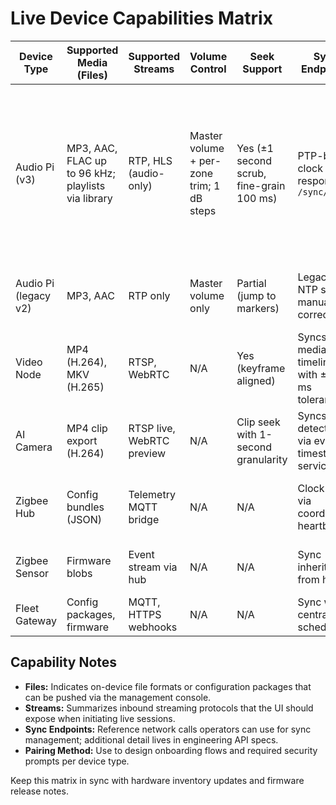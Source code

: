 # Live Device Capabilities Matrix

| Device Type | Supported Media (Files) | Supported Streams | Volume Control | Seek Support | Sync Endpoints | Pairing Method | Notes |
|-------------|-------------------------|-------------------|----------------|--------------|----------------|----------------|-------|
| Audio Pi (v3) | MP3, AAC, FLAC up to 96 kHz; playlists via library | RTP, HLS (audio-only) | Master volume + per-zone trim; 1 dB steps | Yes (±1 second scrub, fine-grain 100 ms) | PTP-based clock sync; responds to `/sync/nudge` | QR provisioning + token handshake | Primary audio endpoint in production locations. D1 control-plane surfaces drift telemetry and supports UI-triggered re-sync/nudge. |
| Audio Pi (legacy v2) | MP3, AAC | RTP only | Master volume only | Partial (jump to markers) | Legacy NTP sync; manual drift correction | PIN-based pairing | Limited to single-zone playback; avoid for critical sync. |
| Video Node | MP4 (H.264), MKV (H.265) | RTSP, WebRTC | N/A | Yes (keyframe aligned) | Syncs via media timeline with ±250 ms tolerance | Device management portal registration | Requires GPU driver 1.4+. |
| AI Camera | MP4 clip export (H.264) | RTSP live, WebRTC preview | N/A | Clip seek with 1-second granularity | Syncs detections via event timestamp service | Auto-enroll through secure boot | Supports on-device inference; night mode configurable. |
| Zigbee Hub | Config bundles (JSON) | Telemetry MQTT bridge | N/A | N/A | Clock sync via coordinator heartbeat | Physical button + admin console approval | Handles up to 120 endpoints. |
| Zigbee Sensor | Firmware blobs | Event stream via hub | N/A | N/A | Sync inherits from hub | Touchlink + hub approval | Requires battery level >40% for updates. |
| Fleet Gateway | Config packages, firmware | MQTT, HTTPS webhooks | N/A | N/A | Sync with central scheduler | Serial number registration | Orchestrates cross-device jobs. |

## Capability Notes
- **Files:** Indicates on-device file formats or configuration packages that can be pushed via the management console.
- **Streams:** Summarizes inbound streaming protocols that the UI should expose when initiating live sessions.
- **Sync Endpoints:** Reference network calls operators can use for sync management; additional detail lives in engineering API specs.
- **Pairing Method:** Use to design onboarding flows and required security prompts per device type.

Keep this matrix in sync with hardware inventory updates and firmware release notes.
